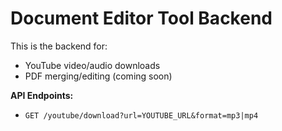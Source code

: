 # Document Editor Tool Backend

This is the backend for:
- YouTube video/audio downloads
- PDF merging/editing (coming soon)

**API Endpoints:**
- `GET /youtube/download?url=YOUTUBE_URL&format=mp3|mp4`
